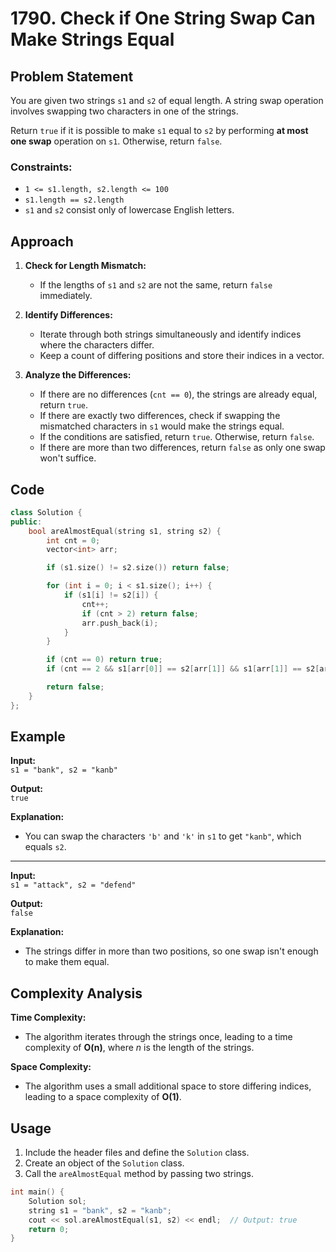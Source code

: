 # 1790. Check if One String Swap Can Make Strings Equal

## Problem Statement

You are given two strings `s1` and `s2` of equal length. A string swap operation involves swapping two characters in one of the strings.

Return `true` if it is possible to make `s1` equal to `s2` by performing **at most one swap** operation on `s1`. Otherwise, return `false`.

### Constraints:
- `1 <= s1.length, s2.length <= 100`
- `s1.length == s2.length`
- `s1` and `s2` consist only of lowercase English letters.

## Approach

1. **Check for Length Mismatch:**
   - If the lengths of `s1` and `s2` are not the same, return `false` immediately.

2. **Identify Differences:**
   - Iterate through both strings simultaneously and identify indices where the characters differ.
   - Keep a count of differing positions and store their indices in a vector.

3. **Analyze the Differences:**
   - If there are no differences (`cnt == 0`), the strings are already equal, return `true`.
   - If there are exactly two differences, check if swapping the mismatched characters in `s1` would make the strings equal.
   - If the conditions are satisfied, return `true`. Otherwise, return `false`.
   - If there are more than two differences, return `false` as only one swap won't suffice.

## Code

```cpp
class Solution {
public:
    bool areAlmostEqual(string s1, string s2) {
        int cnt = 0;
        vector<int> arr;

        if (s1.size() != s2.size()) return false;

        for (int i = 0; i < s1.size(); i++) {
            if (s1[i] != s2[i]) {
                cnt++;
                if (cnt > 2) return false;
                arr.push_back(i);
            }
        }

        if (cnt == 0) return true;
        if (cnt == 2 && s1[arr[0]] == s2[arr[1]] && s1[arr[1]] == s2[arr[0]]) return true;

        return false;
    }
};
```

## Example

**Input:**  
`s1 = "bank", s2 = "kanb"`

**Output:**  
`true`

**Explanation:**  
- You can swap the characters `'b'` and `'k'` in `s1` to get `"kanb"`, which equals `s2`.

---

**Input:**  
`s1 = "attack", s2 = "defend"`

**Output:**  
`false`

**Explanation:**  
- The strings differ in more than two positions, so one swap isn't enough to make them equal.

## Complexity Analysis

**Time Complexity:**  
- The algorithm iterates through the strings once, leading to a time complexity of **O(n)**, where *n* is the length of the strings.

**Space Complexity:**  
- The algorithm uses a small additional space to store differing indices, leading to a space complexity of **O(1)**.

## Usage

1. Include the header files and define the `Solution` class.
2. Create an object of the `Solution` class.
3. Call the `areAlmostEqual` method by passing two strings.

```cpp
int main() {
    Solution sol;
    string s1 = "bank", s2 = "kanb";
    cout << sol.areAlmostEqual(s1, s2) << endl;  // Output: true
    return 0;
}
```



